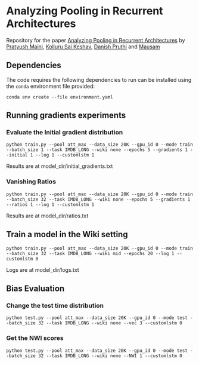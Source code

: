 # Analyzing Pooling in Recurrent Architectures

Repository for the paper [Analyzing Pooling in Recurrent Architectures](https://arxiv.org/abs/2005.00159) by [Pratyush Maini](https://pratyush911.github.io), [Kolluru Sai Keshav](https://saikeshav.github.io/), [Danish Pruthi](https://www.cs.cmu.edu/~ddanish/) and [Mausam](http://www.cse.iitd.ac.in/~mausam/)


## Dependencies
The code requires the following dependencies to run can be installed using the `conda` environment file provided:
```
conda env create --file environment.yaml
```

## Running gradients experiments

### Evaluate the Initial gradient distribution
```
python train.py --pool att_max --data_size 20K --gpu_id 0 --mode train --batch_size 1 --task IMDB_LONG --wiki none --epochs 5 --gradients 1 --initial 1 --log 1 --customlstm 1
```
Results are at model_dir/initial_gradients.txt

### Vanishing Ratios
```
python train.py --pool att_max --data_size 20K --gpu_id 0 --mode train --batch_size 32 --task IMDB_LONG --wiki none --epochs 5 --gradients 1 --ratios 1 --log 1 --customlstm 1
```
Results are at model_dir/ratios.txt

## Train a model in the Wiki setting
```
python train.py --pool att_max --data_size 20K --gpu_id 0 --mode train --batch_size 32 --task IMDB_LONG --wiki mid --epochs 20 --log 1 --customlstm 0
```
Logs are at model_dir/logs.txt

## Bias Evaluation

### Change the test time distribution
```
python test.py --pool att_max --data_size 20K --gpu_id 0 --mode test --batch_size 32 --task IMDB_LONG --wiki none --vec 3 --customlstm 0
```

### Get the NWI scores
```
python test.py --pool att_max --data_size 20K --gpu_id 0 --mode test --batch_size 32 --task IMDB_LONG --wiki none --NWI 1 --customlstm 0
```